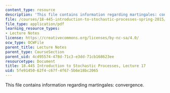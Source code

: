 ```yaml
---
content_type: resource
description: 'This file contains information regarding martingales: convergence.'
file: /courses/18-445-introduction-to-stochastic-processes-spring-2015/5fe9145062f4c67f4f675b6e18bc2065_MIT18_445S15_lecture17.pdf
file_type: application/pdf
learning_resource_types:
- Lecture Notes
license: https://creativecommons.org/licenses/by-nc-sa/4.0/
ocw_type: OCWFile
parent_title: Lecture Notes
parent_type: CourseSection
parent_uid: 4cd95574-478d-71c3-e3dd-71cb168623ee
resourcetype: Document
title: 18.445 Introduction to Stochastic Processes, Lecture 17
uid: 5fe91450-62f4-c67f-4f67-5b6e18bc2065
---
```

This file contains information regarding martingales: convergence.